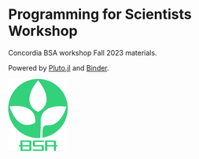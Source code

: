 # Programming for Scientists Workshop

Concordia BSA workshop Fall 2023 materials.

Powered by [Pluto.jl](https://plutojl.org/) and [Binder](https://mybinder.org/).

![BSA logo](assets/BSA_Logo.png)